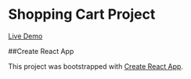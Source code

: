 # Shopping Cart Project

[Live Demo](http://fernie-cpu.github.io/shopping-cart)

##Create React App

This project was bootstrapped with [Create React App](https://github.com/facebook/create-react-app).
